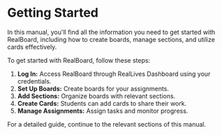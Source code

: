 # Getting Started

In this manual, you'll find all the information you need to get started with RealBoard, including how to create boards, manage sections, and utilize cards effectively.



To get started with RealBoard, follow these steps:

1. **Log In:** Access RealBoard through RealLives Dashboard using your credentials.
2. **Set Up Boards:** Create boards for your assignments.
3. **Add Sections:** Organize boards with relevant sections.
4. **Create Cards:** Students can add cards to share their work.
5. **Manage Assignments:** Assign tasks and monitor progress.

For a detailed guide, continue to the relevant sections of this manual.
